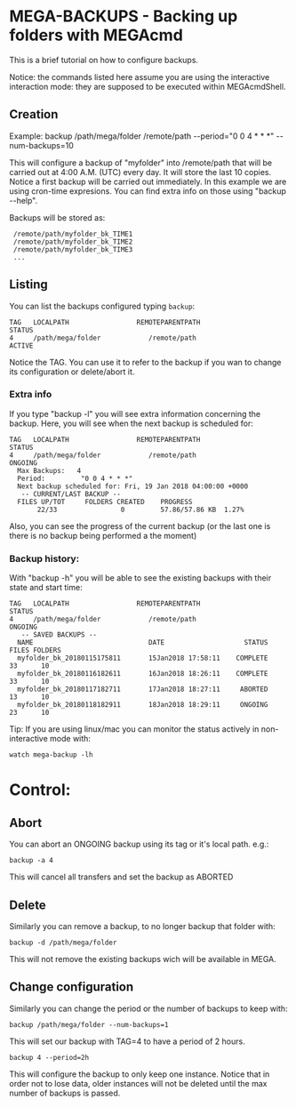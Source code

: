 # MEGA-BACKUPS - Backing up folders with MEGAcmd
This is a brief tutorial on how to configure backups.

Notice: the commands listed here assume you are using the interactive interaction mode: they are supposed to be executed within MEGAcmdShell.

## Creation
Example: 
backup /path/mega/folder /remote/path --period="0 0 4 * * *" --num-backups=10

This will configure a backup of "myfolder" into /remote/path that will be carried out
 at 4:00 A.M. (UTC) every day. It will store the last 10 copies. 
 Notice a first backup will be carried out immediately.
 In this example we are using cron-time expresions. 
 You can find extra info on those using "backup --help".
 
Backups will be stored as:
```
 /remote/path/myfolder_bk_TIME1
 /remote/path/myfolder_bk_TIME2
 /remote/path/myfolder_bk_TIME3
 ...
```

## Listing 

You can list the backups configured typing `backup`:

```
TAG   LOCALPATH                 REMOTEPARENTPATH                  STATUS
4     /path/mega/folder            /remote/path                   ACTIVE
```

Notice the TAG. You can use it to refer to the backup if you wan to change its configuration 
or delete/abort it.

### Extra info

If you type "backup -l" you will see extra information concerning the backup. Here, you will 
see when the next backup is scheduled for:
```
TAG   LOCALPATH                 REMOTEPARENTPATH                  STATUS
4     /path/mega/folder            /remote/path                  ONGOING
  Max Backups:   4
  Period:         "0 0 4 * * *"
  Next backup scheduled for: Fri, 19 Jan 2018 04:00:00 +0000
   -- CURRENT/LAST BACKUP --
  FILES UP/TOT     FOLDERS CREATED    PROGRESS
       22/33                0         57.86/57.86 KB  1.27%

```

Also, you can see the progress of the current backup 
(or the last one is there is no backup being performed a the moment)

### Backup history:
With "backup -h" you will be able to see the existing backups with their state and start time:

```
TAG   LOCALPATH                 REMOTEPARENTPATH                  STATUS
4     /path/mega/folder            /remote/path                  ONGOING
   -- SAVED BACKUPS --
  NAME                             DATE                    STATUS  FILES FOLDERS
  myfolder_bk_20180115175811       15Jan2018 17:58:11    COMPLETE     33      10
  myfolder_bk_20180116182611       16Jan2018 18:26:11    COMPLETE     33      10
  myfolder_bk_20180117182711       17Jan2018 18:27:11     ABORTED     13      10
  myfolder_bk_20180118182911       18Jan2018 18:29:11     ONGOING     23      10
```

Tip: If you are using linux/mac you can monitor the status actively in non-interactive mode with:
```
watch mega-backup -lh
```

# Control:

## Abort

You can abort an ONGOING backup using its tag or it's local path. e.g.:
```
backup -a 4
```
This will cancel all transfers and set the backup as ABORTED

## Delete

Similarly you can remove a backup, to no longer backup that folder with:
```
backup -d /path/mega/folder
``` 
This will not remove the existing backups wich will be available in MEGA.

## Change configuration

Similarly you can change the period or the number of backups to keep with:
```
backup /path/mega/folder --num-backups=1
```
This will set our backup with TAG=4 to have a period of 2 hours.
```
backup 4 --period=2h
```
This will configure the backup to only keep one instance. 
Notice that in order not to lose data, older instances will not be deleted until
the max number of backups is passed.

